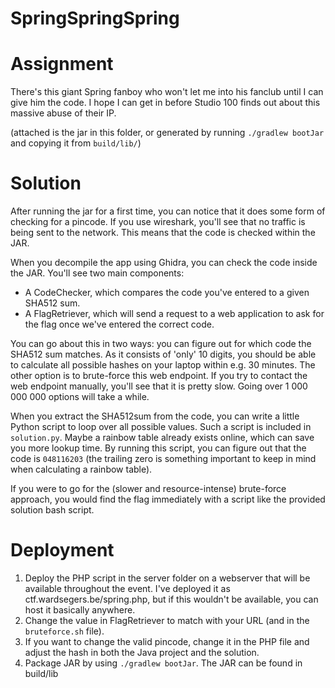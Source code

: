 # SpringSpringSpring

# Assignment

There's this giant Spring fanboy who won't let me into his fanclub until I can give him the code. I hope I can get in before Studio 100 finds out about this massive abuse of their IP.

(attached is the jar in this folder, or generated by running `./gradlew bootJar` and copying it from `build/lib/`)

# Solution

After running the jar for a first time, you can notice that it does some form of checking for a pincode. If you use wireshark, you'll see that no traffic is being sent to the network. This means that the code is checked within the JAR.

When you decompile the app using Ghidra, you can check the code inside the JAR. You'll see two main components:
- A CodeChecker, which compares the code you've entered to a given SHA512 sum.
- A FlagRetriever, which will send a request to a web application to ask for the flag once we've entered the correct code.

You can go about this in two ways: you can figure out for which code the SHA512 sum matches. As it consists of 'only' 10 digits, you should be able to calculate all possible hashes on your laptop within e.g. 30 minutes. The other option is to brute-force this web endpoint. If you try to contact the web endpoint manually, you'll see that it is pretty slow. Going over 1 000 000 000 options will take a while.

When you extract the SHA512sum from the code, you can write a little Python script to loop over all possible values. Such a script is included in `solution.py`. Maybe a rainbow table already exists online, which can save you more lookup time. By running this script, you can figure out that the code is `048116203` (the trailing zero is something important to keep in mind when calculating a rainbow table).

If you were to go for the (slower and resource-intense) brute-force approach, you would find the flag immediately with a script like the provided solution bash script.

# Deployment

1. Deploy the PHP script in the server folder on a webserver that will be available throughout the event. I've deployed it as ctf.wardsegers.be/spring.php, but if this wouldn't be available, you can host it basically anywhere.
1. Change the value in FlagRetriever to match with your URL (and in the `bruteforce.sh` file).
1. If you want to change the valid pincode, change it in the PHP file and adjust the hash in both the Java project and the solution.
1. Package JAR by using `./gradlew bootJar`. The JAR can be found in build/lib
